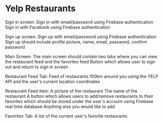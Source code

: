 # Yelp Restaurants 

Sign in screen:
Sign in with email/password using Firebase authentication
Sign in with Facebook using Firebase authentication

Sign up screen:
Sign up with email/password using Firebase authentication
Sign up should include profile picture, name, email, password, confirm password

Main Screen:
The main screen should contain two tabs where you can view the restaurant feed and the favorites feed
Button which allows user to sign out and return to sign in screen

Restaurant Feed Tab:
Feed of restaurants 100km around you using the YELP API and the user's current location coordinates

Restaurant Feed item:
A picture of the restaurant
The name of the restaurant
A button which allows users to add/remove restaurants to their favorites which should be stored under the user's account using Firebase real time database
Anything else you would like to add

Favorites Tab:
A list of the current user's favorite restaurants
